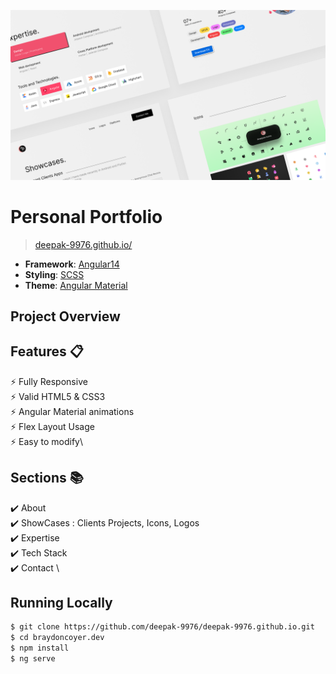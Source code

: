 ![A preview](https://github.com/deepak-9976/deepak-9976.github.io/blob/main/images/banner.png)

# Personal Portfolio 
> [deepak-9976.github.io/](https://deepak-9976.github.io/)

- **Framework**: [Angular14](https://angular.io/)
- **Styling**: [SCSS](https://sass-lang.com/)
- **Theme**: [Angular Material](https://material.angular.io/)

## Project Overview

## Features 📋
⚡️ Fully Responsive\
⚡️ Valid HTML5 & CSS3\
⚡️ Angular Material animations\
⚡️ Flex Layout Usage\
⚡️ Easy to modify\

## Sections 📚
✔️ About\
✔️ ShowCases : Clients Projects, Icons, Logos \
✔️ Expertise \
✔️ Tech Stack \
✔️ Contact \

## Running Locally

```bash
$ git clone https://github.com/deepak-9976/deepak-9976.github.io.git
$ cd braydoncoyer.dev
$ npm install
$ ng serve
```
